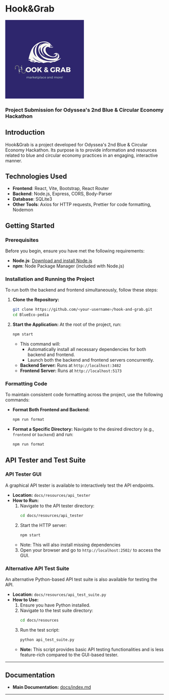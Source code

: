 # Hook&Grab

<img src="presentation/logo.png" alt="Hook&Grab Logo" width="250" />

### Project Submission for Odyssea's 2nd Blue & Circular Economy Hackathon

## Introduction
Hook&Grab is a project developed for Odyssea's 2nd Blue & Circular Economy Hackathon. Its purpose is to provide information and resources related to blue and circular economy practices in an engaging, interactive manner.

## Technologies Used
- **Frontend**: React, Vite, Bootstrap, React Router
- **Backend**: Node.js, Express, CORS, Body-Parser
- **Database**: SQLite3
- **Other Tools**: Axios for HTTP requests, Prettier for code formatting, Nodemon

## Getting Started

### Prerequisites
Before you begin, ensure you have met the following requirements:
- **Node.js**: [Download and install Node.js](https://nodejs.org/)
- **npm**: Node Package Manager (included with Node.js)

### Installation and Running the Project
To run both the backend and frontend simultaneously, follow these steps:

1. **Clone the Repository:**
   ```bash
   git clone https://github.com/<your-username>/hook-and-grab.git
   cd BlueEco-pedia
   ```

2. **Start the Application:**
   At the root of the project, run:
   ```bash
   npm start
   ```
   - This command will:
     - Automatically install all necessary dependencies for both backend and frontend.
     - Launch both the backend and frontend servers concurrently.
   - **Backend Server:** Runs at `http://localhost:3482`
   - **Frontend Server:** Runs at `http://localhost:5173`

### Formatting Code
To maintain consistent code formatting across the project, use the following commands:

- **Format Both Frontend and Backend:**
  ```bash
  npm run format
  ```

- **Format a Specific Directory:**
  Navigate to the desired directory (e.g., `frontend` or `backend`) and run:
  ```bash
  npm run format
  ```

## API Tester and Test Suite

### API Tester GUI
A graphical API tester is available to interactively test the API endpoints.

- **Location:** `docs/resources/api_tester`
- **How to Run:**
  1. Navigate to the API tester directory:
     ```bash
     cd docs/resources/api_tester
     ```
  2. Start the HTTP server:
     ```bash
     npm start
     ```
    - Note: This will also install missing dependencies
  3. Open your browser and go to `http://localhost:2502/` to access the GUI.

### Alternative API Test Suite
An alternative Python-based API test suite is also available for testing the API.

- **Location:** `docs/resources/api_test_suite.py`
- **How to Use:**
  1. Ensure you have Python installed.
  2. Navigate to the test suite directory:
     ```bash
     cd docs/resources
     ```
  3. Run the test script:
     ```bash
     python api_test_suite.py
     ```
  - **Note:** This script provides basic API testing functionalities and is less feature-rich compared to the GUI-based tester.

---

## Documentation

- **Main Documentation:** [docs/index.md](docs/index.md)

---
